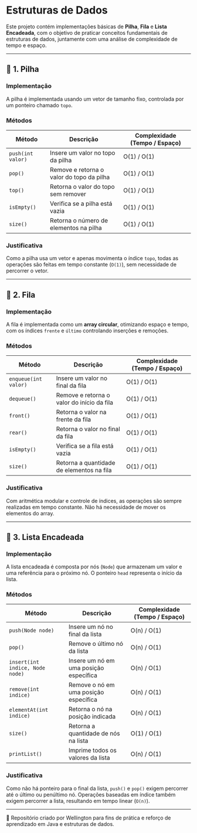# Estruturas de Dados

Este projeto contém implementações básicas de **Pilha**, **Fila** e **Lista Encadeada**, com o objetivo de praticar conceitos fundamentais de estruturas de dados, juntamente com uma análise de complexidade de tempo e espaço.

---

## 🧱 1. Pilha

### Implementação
A pilha é implementada usando um vetor de tamanho fixo, controlada por um ponteiro chamado `topo`.

### Métodos

| Método | Descrição | Complexidade (Tempo / Espaço) |
|--------|-----------|-------------------------------|
| `push(int valor)` | Insere um valor no topo da pilha | O(1) / O(1) |
| `pop()` | Remove e retorna o valor do topo da pilha | O(1) / O(1) |
| `top()` | Retorna o valor do topo sem remover | O(1) / O(1) |
| `isEmpty()` | Verifica se a pilha está vazia | O(1) / O(1) |
| `size()` | Retorna o número de elementos na pilha | O(1) / O(1) |

### Justificativa
Como a pilha usa um vetor e apenas movimenta o índice `topo`, todas as operações são feitas em tempo constante (`O(1)`), sem necessidade de percorrer o vetor.

---

## 🔁 2. Fila

### Implementação
A fila é implementada como um **array circular**, otimizando espaço e tempo, com os índices `frente` e `último` controlando inserções e remoções.

### Métodos

| Método | Descrição | Complexidade (Tempo / Espaço) |
|--------|-----------|-------------------------------|
| `enqueue(int valor)` | Insere um valor no final da fila | O(1) / O(1) |
| `dequeue()` | Remove e retorna o valor do início da fila | O(1) / O(1) |
| `front()` | Retorna o valor na frente da fila | O(1) / O(1) |
| `rear()` | Retorna o valor no final da fila | O(1) / O(1) |
| `isEmpty()` | Verifica se a fila está vazia | O(1) / O(1) |
| `size()` | Retorna a quantidade de elementos na fila | O(1) / O(1) |

### Justificativa
Com aritmética modular e controle de índices, as operações são sempre realizadas em tempo constante. Não há necessidade de mover os elementos do array.

---

## 🔗 3. Lista Encadeada

### Implementação
A lista encadeada é composta por nós (`Node`) que armazenam um valor e uma referência para o próximo nó. O ponteiro `head` representa o início da lista.

### Métodos

| Método | Descrição | Complexidade (Tempo / Espaço) |
|--------|-----------|-------------------------------|
| `push(Node node)` | Insere um nó no final da lista | O(n) / O(1) |
| `pop()` | Remove o último nó da lista | O(n) / O(1) |
| `insert(int indice, Node node)` | Insere um nó em uma posição específica | O(n) / O(1) |
| `remove(int indice)` | Remove o nó em uma posição específica | O(n) / O(1) |
| `elementAt(int indice)` | Retorna o nó na posição indicada | O(n) / O(1) |
| `size()` | Retorna a quantidade de nós na lista | O(1) / O(1) |
| `printList()` | Imprime todos os valores da lista | O(n) / O(1) |

### Justificativa
Como não há ponteiro para o final da lista, `push()` e `pop()` exigem percorrer até o último ou penúltimo nó. Operações baseadas em índice também exigem percorrer a lista, resultando em tempo linear (`O(n)`).

---

📂 Repositório criado por Wellington para fins de prática e reforço de aprendizado em Java e estruturas de dados.
